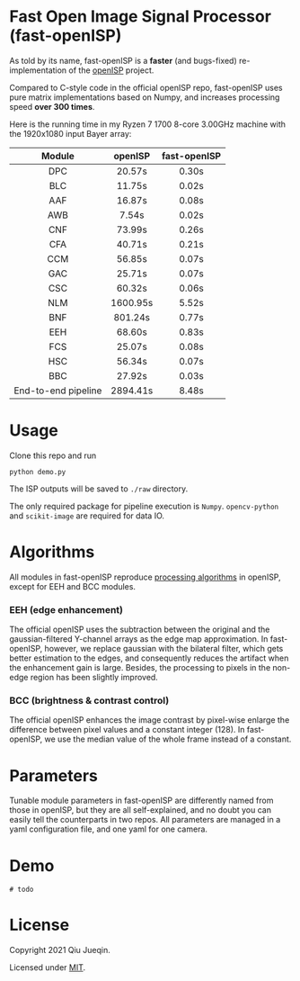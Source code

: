# Fast Open Image Signal Processor (fast-openISP)

As told by its name, fast-openISP is a **faster** (and bugs-fixed) re-implementation of the [openISP](https://github.com/cruxopen/openISP) project.

Compared to C-style code in the official openISP repo, fast-openISP uses pure matrix implementations based on Numpy, and increases processing speed **over 300 times**.

Here is the running time in my Ryzen 7 1700 8-core 3.00GHz machine with the 1920x1080 input Bayer array:

|Module             |openISP |fast-openISP|
|:-----------------:|:------:|:----------:|
|DPC                |20.57s  |0.30s       |
|BLC                |11.75s  |0.02s       |
|AAF                |16.87s  |0.08s       |
|AWB                |7.54s   |0.02s       |
|CNF                |73.99s  |0.26s       |
|CFA                |40.71s  |0.21s       |
|CCM                |56.85s  |0.07s       |
|GAC                |25.71s  |0.07s       |
|CSC                |60.32s  |0.06s       |
|NLM                |1600.95s|5.52s       |
|BNF                |801.24s |0.77s       |
|EEH                |68.60s  |0.83s       |
|FCS                |25.07s  |0.08s       |
|HSC                |56.34s  |0.07s       |
|BBC                |27.92s  |0.03s       |
|End-to-end pipeline|2894.41s|8.48s       |


# Usage

Clone this repo and run

```
python demo.py
```

The ISP outputs will be saved to `./raw` directory.

The only required package for pipeline execution is `Numpy`. `opencv-python` and `scikit-image` are required for data IO. 

# Algorithms

All modules in fast-openISP reproduce [processing algorithms](https://github.com/cruxopen/openISP/blob/master/docs/Image%20Signal%20Processor.pdf) in openISP, except for EEH and BCC modules.

### EEH (edge enhancement)

The official openISP uses the subtraction between the original and the gaussian-filtered Y-channel arrays as the edge map approximation. In fast-openISP, however, we replace gaussian with the bilateral filter, which gets better estimation to the edges, and consequently reduces the artifact when the enhancement gain is large. Besides, the processing to pixels in the non-edge region has been slightly improved.

### BCC (brightness & contrast control)

The official openISP enhances the image contrast by pixel-wise enlarge the difference between pixel values and a constant integer (128). In fast-openISP, we use the median value of the whole frame instead of a constant.


# Parameters

Tunable module parameters in fast-openISP are differently named from those in openISP, but they are all self-explained, and no doubt you can easily tell the counterparts in two repos. All parameters are managed in a yaml configuration file, and one yaml for one camera.

# Demo

`# todo`


# License

Copyright 2021 Qiu Jueqin.

Licensed under [MIT](http://opensource.org/licenses/MIT).
